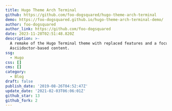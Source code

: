 ```yaml
---
title: Hugo Theme Arch Terminal
github: https://github.com/foo-dogsquared/hugo-theme-arch-terminal
demo: https://foo-dogsquared.github.io/hugo-theme-arch-terminal-demo/
author: foo-dogsquared
author_link: https://github.com/foo-dogsquared
date: 2023-11-28T02:51:48.820Z
description: >-
  A remake of the Hugo Terminal theme with replaced features and a focus for
  Asciidoctor-based content.
ssg:
  - Hugo
css: []
cms: []
category:
  - Blog
draft: false
publish_date: '2019-08-26T04:52:47Z'
update_date: '2021-02-03T06:06:01Z'
github_star: 13
github_fork: 2
---
```

